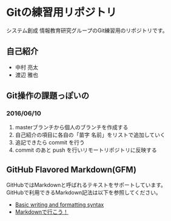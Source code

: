 # Gitの練習用リポジトリ

システム創成 情報教育研究グループのGit練習用のリポジトリです。


## 自己紹介

- 中村 亮太
- 渡辺 雅也
## Git操作の課題っぽいの

### 2016/06/10

1. masterブランチから個人のブランチを作成する
2. 自己紹介の項目に各自の「苗字 名前」をリストで追加していく
3. 追記できたら commit を行う
4. commit のあと push を行いリモートリポジトリに反映する

## GitHub Flavored Markdown(GFM)

GitHubではMarkdownと呼ばれるテキストをサポートしています。  
GitHubで利用できるMarkdown記法は以下を参照してください。

- [Basic writing and formatting syntax](https://help.github.com/articles/basic-writing-and-formatting-syntax/)
- [Markdownで行こう！](https://gist.github.com/wate/7072365)

